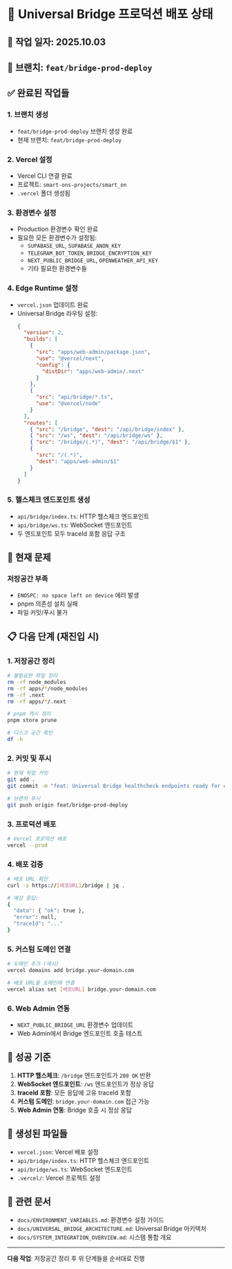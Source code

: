 # 🌉 Universal Bridge 프로덕션 배포 상태

## 📅 **작업 일자**: 2025.10.03
## 🌿 **브랜치**: `feat/bridge-prod-deploy`

## ✅ **완료된 작업들**

### 1. **브랜치 생성**
- `feat/bridge-prod-deploy` 브랜치 생성 완료
- 현재 브랜치: `feat/bridge-prod-deploy`

### 2. **Vercel 설정**
- Vercel CLI 연결 완료
- 프로젝트: `smart-ons-projects/smart_on`
- `.vercel` 폴더 생성됨

### 3. **환경변수 설정**
- Production 환경변수 확인 완료
- 필요한 모든 환경변수가 설정됨:
  - `SUPABASE_URL`, `SUPABASE_ANON_KEY`
  - `TELEGRAM_BOT_TOKEN`, `BRIDGE_ENCRYPTION_KEY`
  - `NEXT_PUBLIC_BRIDGE_URL`, `OPENWEATHER_API_KEY`
  - 기타 필요한 환경변수들

### 4. **Edge Runtime 설정**
- `vercel.json` 업데이트 완료
- Universal Bridge 라우팅 설정:
  ```json
  {
    "version": 2,
    "builds": [
      {
        "src": "apps/web-admin/package.json",
        "use": "@vercel/next",
        "config": {
          "distDir": "apps/web-admin/.next"
        }
      },
      {
        "src": "api/bridge/*.ts",
        "use": "@vercel/node"
      }
    ],
    "routes": [
      { "src": "/bridge", "dest": "/api/bridge/index" },
      { "src": "/ws", "dest": "/api/bridge/ws" },
      { "src": "/bridge/(.*)", "dest": "/api/bridge/$1" },
      {
        "src": "/(.*)",
        "dest": "apps/web-admin/$1"
      }
    ]
  }
  ```

### 5. **헬스체크 엔드포인트 생성**
- `api/bridge/index.ts`: HTTP 헬스체크 엔드포인트
- `api/bridge/ws.ts`: WebSocket 엔드포인트
- 두 엔드포인트 모두 traceId 포함 응답 구조

## 🚧 **현재 문제**

### **저장공간 부족**
- `ENOSPC: no space left on device` 에러 발생
- pnpm 의존성 설치 실패
- 파일 커밋/푸시 불가

## 📋 **다음 단계 (재진입 시)**

### **1. 저장공간 정리**
```bash
# 불필요한 파일 정리
rm -rf node_modules
rm -rf apps/*/node_modules
rm -rf .next
rm -rf apps/*/.next

# pnpm 캐시 정리
pnpm store prune

# 디스크 공간 확인
df -h
```

### **2. 커밋 및 푸시**
```bash
# 현재 작업 커밋
git add .
git commit -m "feat: Universal Bridge healthcheck endpoints ready for deployment"

# 브랜치 푸시
git push origin feat/bridge-prod-deploy
```

### **3. 프로덕션 배포**
```bash
# Vercel 프로덕션 배포
vercel --prod
```

### **4. 배포 검증**
```bash
# 배포 URL 확인
curl -s https://[배포URL]/bridge | jq .

# 예상 응답:
{
  "data": { "ok": true },
  "error": null,
  "traceId": "..."
}
```

### **5. 커스텀 도메인 연결**
```bash
# 도메인 추가 (예시)
vercel domains add bridge.your-domain.com

# 배포 URL을 도메인에 연결
vercel alias set [배포URL] bridge.your-domain.com
```

### **6. Web Admin 연동**
- `NEXT_PUBLIC_BRIDGE_URL` 환경변수 업데이트
- Web Admin에서 Bridge 엔드포인트 호출 테스트

## 🎯 **성공 기준**

1. **HTTP 헬스체크**: `/bridge` 엔드포인트가 `200 OK` 반환
2. **WebSocket 엔드포인트**: `/ws` 엔드포인트가 정상 응답
3. **traceId 포함**: 모든 응답에 고유 traceId 포함
4. **커스텀 도메인**: `bridge.your-domain.com` 접근 가능
5. **Web Admin 연동**: Bridge 호출 시 정상 응답

## 📁 **생성된 파일들**

- `vercel.json`: Vercel 배포 설정
- `api/bridge/index.ts`: HTTP 헬스체크 엔드포인트
- `api/bridge/ws.ts`: WebSocket 엔드포인트
- `.vercel/`: Vercel 프로젝트 설정

## 🔗 **관련 문서**

- `docs/ENVIRONMENT_VARIABLES.md`: 환경변수 설정 가이드
- `docs/UNIVERSAL_BRIDGE_ARCHITECTURE.md`: Universal Bridge 아키텍처
- `docs/SYSTEM_INTEGRATION_OVERVIEW.md`: 시스템 통합 개요

---

**다음 작업**: 저장공간 정리 후 위 단계들을 순서대로 진행
